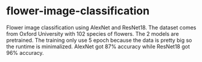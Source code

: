 # flower-image-classification
Flower image classification using AlexNet and ResNet18.
The dataset comes from Oxford University with 102 species of flowers.
The 2 models are pretrained.
The training only use 5 epoch because the data is pretty big so the runtime is minimalized.
AlexNet got 87% accuracy while ResNet18 got 96% accuracy.
